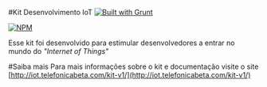 #Kit Desenvolvimento IoT [![Built with Grunt](https://cdn.gruntjs.com/builtwith.png)](http://gruntjs.com/)

[![NPM](https://nodei.co/npm/kit-iot.png?downloads=true)](https://nodei.co/npm/kit-iot/)

Esse kit foi desenvolvido para estimular desenvolvedores a entrar no mundo do *"Internet of Things"*

#Saiba mais
Para mais informações sobre o kit e documentação visite o site [http://iot.telefonicabeta.com/kit-v1/](http://iot.telefonicabeta.com/kit-v1/)
